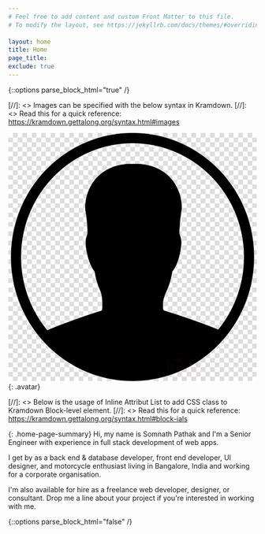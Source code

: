 ```yaml
---
# Feel free to add content and custom Front Matter to this file.
# To modify the layout, see https://jekyllrb.com/docs/themes/#overriding-theme-defaults

layout: home
title: Home
page_title:
exclude: true
---
```


{::options parse_block_html="true" /}

<div class="home-col-1">

[//]: <> Images can be specified with the below syntax in Kramdown.
[//]: <> Read this for a quick reference: https://kramdown.gettalong.org/syntax.html#images

![Somnath Pathak](assets/img/avatar4.png){: .avatar}

</div>

<div class="home-col-2">

[//]: <> Below is the usage of Inline Attribut List to add CSS class to Kramdown Block-level element.
[//]: <> Read this for a quick reference: https://kramdown.gettalong.org/syntax.html#block-ials

{: .home-page-summary}
Hi, my name is Somnath Pathak and I'm a Senior Engineer with experience in full stack development of web apps.

I get by as a back end & database developer, front end developer, UI designer, and motorcycle enthusiast living in Bangalore, India and working for a corporate organisation.

I'm also available for hire as a freelance web developer, designer, or consultant. Drop me a line about your project if you're interested in working with me.

</div>

{::options parse_block_html="false" /}